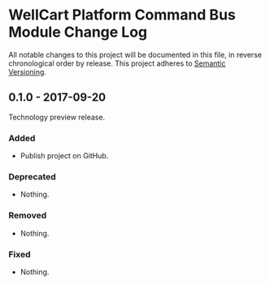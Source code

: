WellCart Platform Command Bus Module Change Log
===============================================

All notable changes to this project will be documented in this file, in reverse chronological order by release.
This project adheres to [Semantic Versioning](http://semver.org/).

## 0.1.0 - 2017-09-20

Technology preview release.

### Added

- Publish project on GitHub.

### Deprecated

- Nothing.

### Removed

- Nothing.

### Fixed

- Nothing.
